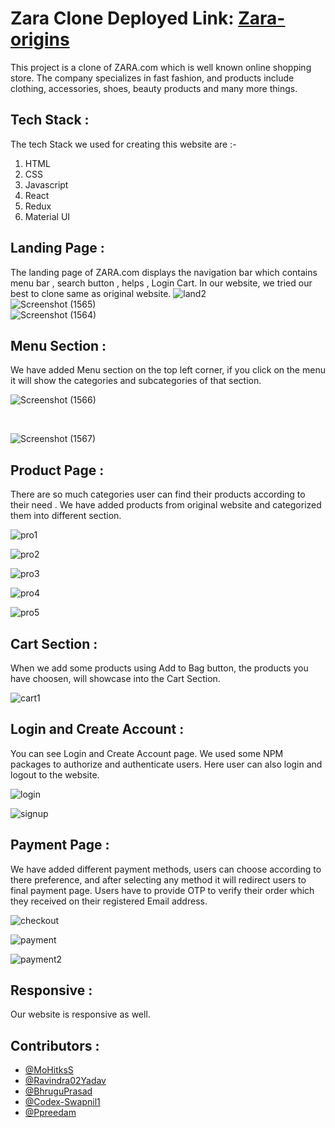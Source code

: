 # Zara Clone Deployed Link: [Zara-origins](https://zara-origins.netlify.app/)

This project is a clone of ZARA.com which is well known online shopping store. The company specializes in fast fashion, and products include clothing, accessories, shoes, beauty products and many more things.

## Tech Stack :

The tech Stack we used for creating this website are :-

1. HTML 
2. CSS
3. Javascript
4. React
5. Redux
6. Material UI

## Landing Page :
The landing page of ZARA.com displays the navigation bar which contains menu bar , search button , helps , Login Cart.
In our website, we tried our best to clone same as original website.
![land2](https://user-images.githubusercontent.com/17249211/193620499-9829a26b-40c0-43a7-aade-0836388b6cec.png)
</br>
![Screenshot (1565)](https://user-images.githubusercontent.com/17249211/193619492-e73ae9d7-a769-4c83-bf0a-1f0239b7c25a.png)
</br>
![Screenshot (1564)](https://user-images.githubusercontent.com/17249211/193619804-80a7ce0f-9de0-4646-ae83-15cf246b839a.png)


## Menu Section :
We have added Menu section on the top left corner, if you click on the menu it will show the categories and subcategories of that section.

![Screenshot (1566)](https://user-images.githubusercontent.com/17249211/193621412-c3f4c5cd-457e-431c-80e2-23723643f6e2.png)

</br>

![Screenshot (1567)](https://user-images.githubusercontent.com/17249211/193622010-93d1552f-6495-4dce-b75b-4eafda84a009.png)

## Product Page :
There are so much categories user can find their products according to their need . We have added products from original website and categorized them into different section.

![pro1](https://user-images.githubusercontent.com/17249211/193624445-19282da7-6eb4-400a-92f2-b30710c41ee9.png)

![pro2](https://user-images.githubusercontent.com/17249211/193624504-c88b6d3c-9ea3-46eb-808a-9f869787e743.png)

![pro3](https://user-images.githubusercontent.com/17249211/193624537-f50f40f2-29dd-4a28-844d-ac0f61c4c040.png)

![pro4](https://user-images.githubusercontent.com/17249211/193624580-17711c48-21c4-4433-8778-0f338b7b37a7.png)

![pro5](https://user-images.githubusercontent.com/17249211/193626675-4484aafb-e221-4f50-bde7-2ffce33f4292.png)

## Cart Section :
When we add some products using Add to Bag button, the products you have choosen, will showcase into the Cart Section.

![cart1](https://user-images.githubusercontent.com/17249211/193625854-6c463225-d066-4040-afba-6f3db1f32e18.png)

## Login and Create Account : 
You can see Login and Create Account page. We used some NPM packages to authorize and authenticate users. Here user can also login and logout to the website.

![login](https://user-images.githubusercontent.com/17249211/193625914-1ebb68e9-3ec3-4182-9c1b-9e66a7c21f52.png)

![signup](https://user-images.githubusercontent.com/17249211/193625944-4f0475bf-d6ac-4903-bcb5-ac24d515f999.png)

## Payment Page :
We have added different payment methods, users can choose according to there preference, and after selecting any method it will redirect users to final payment page.
Users have to provide OTP to verify their order which they received on their registered Email address.

![checkout](https://user-images.githubusercontent.com/17249211/193626095-97c95a0a-fb4e-47fa-96ab-a9a8ecf0d293.png)

![payment](https://user-images.githubusercontent.com/17249211/193626144-f25ecd6d-a8e7-4a65-8aef-568e8fdcf0be.png)

![payment2](https://user-images.githubusercontent.com/17249211/193626160-f2ac3af2-638c-4824-a6e0-bf3711d15b0e.png)

## Responsive :
Our website is responsive as well.

## Contributors :
  - [@MoHitksS](https://github.com/MoHitksS) 
  - [@Ravindra02Yadav](https://github.com/Ravindra02Yadav)
  - [@BhruguPrasad](https://github.com/BhruguPrasad)
  - [@Codex-Swapnil1](https://github.com/Codex-Swapnil1)
  - [@Ppreedam](https://github.com/Ppreedam)


